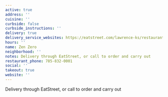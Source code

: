 ```yaml
---
active: true
address: ''
cuisine: ''
curbside: false
curbside_instructions: ''
delivery: true
delivery_service_websites: https://eatstreet.com/lawrence-ks/restaurants/zen-zero?order
hours: ''
name: Zen Zero
neighborhood: ''
notes: Delivery through EatStreet, or call to order and carry out
restaurant_phone: 785-832-0001
social: ''
takeout: true
website: ''
---
```


Delivery through EatStreet, or call to order and carry out